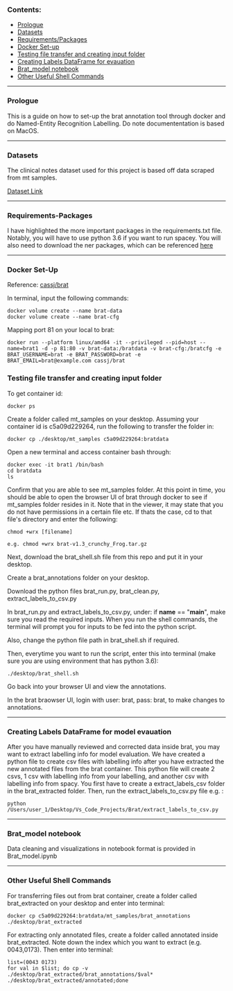 ### Contents:
- [Prologue](#prologue)
- [Datasets](#Datasets)
- [Requirements/Packages](#Requirements-Packages)
- [Docker Set-up](#Docker-Set-up)
- [Testing file transfer and creating input folder](#Testing-file-transfer-and-creating-input-folder)
- [Creating Labels DataFrame for evauation](#Creating-Labels-DataFrame-for-evauation)
- [Brat_model notebook](#Brat_model-notebook)
- [Other Useful Shell Commands](#Other-Useful-Shell-Commands)

---

### Prologue

This is a guide on how to set-up the brat annotation tool through docker and do Named-Entity Recognition Labelling. Do note documententation is based on MacOS.

---

### Datasets

The clinical notes dataset used for this project is based off data scraped from mt samples.

[Dataset Link](https://www.kaggle.com/datasets/tboyle10/medicaltranscriptions)

---

### Requirements-Packages

I have highlighted the more important packages in the requirements.txt file. Notably, you will have to use python 3.6 if you want to run spacey. You will also need to download the ner packages, which can be referenced [here](https://github.com/allenai/scispacy)

---

### Docker Set-Up

Reference: [cassj/brat](https://user-images.githubusercontent.com/50508538/187128975-c774562f-21dc-44dc-b7a8-92c11956e7f3.png)

In terminal, input the following commands:

```
docker volume create --name brat-data
docker volume create --name brat-cfg
```

Mapping port 81 on your local to brat:

```
docker run --platform linux/amd64 -it --privileged --pid=host --name=brat1 -d -p 81:80 -v brat-data:/bratdata -v brat-cfg:/bratcfg -e BRAT_USERNAME=brat -e BRAT_PASSWORD=brat -e BRAT_EMAIL=brat@example.com cassj/brat
```
### Testing file transfer and creating input folder

To get container id:

```
docker ps
```

Create a folder called mt_samples on your desktop. Assuming your container id is c5a09d229264, run the following to transfer the folder in:

```
docker cp ./desktop/mt_samples c5a09d229264:bratdata
```

Open a new terminal and access container bash through:

```
docker exec -it brat1 /bin/bash
cd bratdata
ls
```

Confirm that you are able to see mt_samples folder. At this point in time, you should be able to open the browser UI of brat through docker to see if mt_samples folder resides in it. Note that in the viewer, it may state that you do not have permissions in a certain file etc. If thats the case, cd to that file's directory and enter the following:

```
chmod +wrx [filename]

e.g. chmod +wrx brat-v1.3_crunchy_Frog.tar.gz

```
Next, download the brat_shell.sh file from this repo and put it in your desktop. 

Create a brat_annotations folder on your desktop.

Download the python files brat_run.py, brat_clean.py, extract_labels_to_csv.py

In brat_run.py and extract_labels_to_csv.py, under: if __name__ == "__main__", make sure you read the required inputs. When you run the shell commands, the terminal will prompt you for inputs to be fed into the python script.

Also, change the python file path in brat_shell.sh if required.

Then, everytime you want to run the script, enter this into terminal (make sure you are using environment that has python 3.6):

```
./desktop/brat_shell.sh
```

Go back into your browser UI and view the annotations.

In the brat braowser UI, login with user: brat, pass: brat, to make changes to annotations.

---

### Creating Labels DataFrame for model evauation

After you have manually reviewed and corrected data inside brat, you may want to extract labelling info for model evaluation. We have created a python file to create csv files with labelling info after you have extracted the new annotated files from the brat container. This python file will create 2 csvs, 1 csv with labelling info from your labelling, and another csv with labelling info from spacy. You first have to create a extract_labels_csv folder in the brat_extracted folder. Then, run the extract_labels_to_csv.py file e.g. :


```
python /Users/user_1/Desktop/Vs_Code_Projects/Brat/extract_labels_to_csv.py
```

---

### Brat_model notebook

Data cleaning and visualizations in notebook format is provided in Brat_model.ipynb

---

### Other Useful Shell Commands

For transferring files out from brat container, create a folder called brat_extracted on your desktop and enter into terminal:

```
docker cp c5a09d229264:bratdata/mt_samples/brat_annotations ./desktop/brat_extracted
```

For extracting only annotated files, create a folder called annotated inside brat_extracted. Note down the index which you want to extract (e.g. 0043,0173). Then enter into terminal:

```
list=(0043 0173)
for val in $list; do cp -v ./desktop/brat_extracted/brat_annotations/$val* ./desktop/brat_extracted/annotated;done
```
